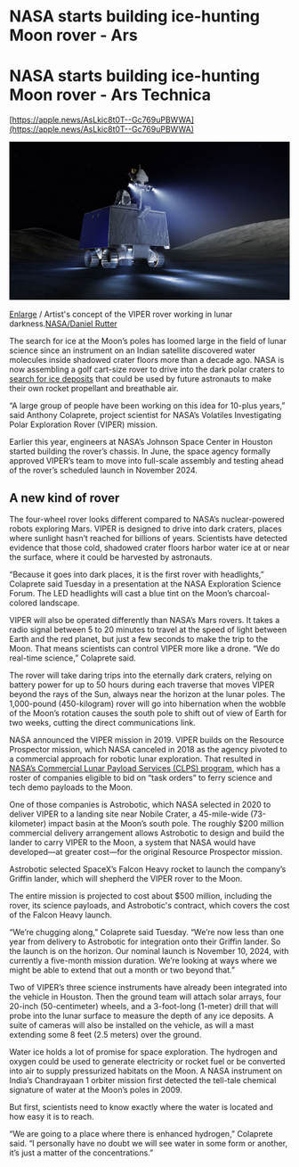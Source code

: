 # NASA starts building ice-hunting Moon rover - Ars

# NASA starts building ice-hunting Moon rover - Ars Technica

[https://apple.news/AsLkic8t0T--Gc769uPBWWA](https://apple.news/AsLkic8t0T--Gc769uPBWWA)

![viper_cdr_hero_08_lrg-800x450.jpeg](NASA%20starts%20building%20ice-hunting%20Moon%20rover%20-%20Ars%20.assets/viper_cdr_hero_08_lrg-800x450.jpeg)

[Enlarge](https://cdn.arstechnica.net/wp-content/uploads/2023/07/viper_cdr_hero_08_lrg-scaled.jpeg) / Artist's concept of the VIPER rover working in lunar darkness.[NASA/Daniel Rutter](https://www.nasa.gov/sites/default/files/thumbnails/image/viper_cdr_hero_08_lrg.jpeg)

The search for ice at the Moon’s poles has loomed large in the field of lunar science since an instrument on an Indian satellite discovered water molecules inside shadowed crater floors more than a decade ago. NASA is now assembling a golf cart-size rover to drive into the dark polar craters to [search for ice deposits](https://arstechnica.com/science/2020/10/water-found-in-new-locations-on-the-moon-may-be-trapped-in-glass/) that could be used by future astronauts to make their own rocket propellant and breathable air.

“A large group of people have been working on this idea for 10-plus years,” said Anthony Colaprete, project scientist for NASA’s Volatiles Investigating Polar Exploration Rover (VIPER) mission.

Earlier this year, engineers at NASA’s Johnson Space Center in Houston started building the rover’s chassis. In June, the space agency formally approved VIPER’s team to move into full-scale assembly and testing ahead of the rover’s scheduled launch in November 2024.

## A new kind of rover

The four-wheel rover looks different compared to NASA’s nuclear-powered robots exploring Mars. VIPER is designed to drive into dark craters, places where sunlight hasn’t reached for billions of years. Scientists have detected evidence that those cold, shadowed crater floors harbor water ice at or near the surface, where it could be harvested by astronauts.

“Because it goes into dark places, it is the first rover with headlights,” Colaprete said Tuesday in a presentation at the NASA Exploration Science Forum. The LED headlights will cast a blue tint on the Moon’s charcoal-colored landscape.

VIPER will also be operated differently than NASA’s Mars rovers. It takes a radio signal between 5 to 20 minutes to travel at the speed of light between Earth and the red planet, but just a few seconds to make the trip to the Moon. That means scientists can control VIPER more like a drone. “We do real-time science,” Colaprete said.

The rover will take daring trips into the eternally dark craters, relying on battery power for up to 50 hours during each traverse that moves VIPER beyond the rays of the Sun, always near the horizon at the lunar poles. The 1,000-pound (450-kilogram) rover will go into hibernation when the wobble of the Moon’s rotation causes the south pole to shift out of view of Earth for two weeks, cutting the direct communications link.

NASA announced the VIPER mission in 2019. VIPER builds on the Resource Prospector mission, which NASA canceled in 2018 as the agency pivoted to a commercial approach for robotic lunar exploration. That resulted in [NASA’s Commercial Lunar Payload Services (CLPS) program](https://arstechnica.com/science/2022/04/nasas-other-moon-program-is-about-to-take-center-stage/), which has a roster of companies eligible to bid on “task orders” to ferry science and tech demo payloads to the Moon.

One of those companies is Astrobotic, which NASA selected in 2020 to deliver VIPER to a landing site near Nobile Crater, a 45-mile-wide (73-kilometer) impact basin at the Moon’s south pole. The roughly $200 million commercial delivery arrangement allows Astrobotic to design and build the lander to carry VIPER to the Moon, a system that NASA would have developed—at greater cost—for the original Resource Prospector mission.

Astrobotic selected SpaceX’s Falcon Heavy rocket to launch the company’s Griffin lander, which will shepherd the VIPER rover to the Moon.

The entire mission is projected to cost about $500 million, including the rover, its science payloads, and Astrobotic's contract, which covers the cost of the Falcon Heavy launch.

“We’re chugging along,” Colaprete said Tuesday. “We’re now less than one year from delivery to Astrobotic for integration onto their Griffin lander. So the launch is on the horizon. Our nominal launch is November 10, 2024, with currently a five-month mission duration. We’re looking at ways where we might be able to extend that out a month or two beyond that.”

Two of VIPER’s three science instruments have already been integrated into the vehicle in Houston. Then the ground team will attach solar arrays, four 20-inch (50-centimeter) wheels, and a 3-foot-long (1-meter) drill that will probe into the lunar surface to measure the depth of any ice deposits. A suite of cameras will also be installed on the vehicle, as will a mast extending some 8 feet (2.5 meters) over the ground.

Water ice holds a lot of promise for space exploration. The hydrogen and oxygen could be used to generate electricity or rocket fuel or be converted into air to supply pressurized habitats on the Moon. A NASA instrument on India’s Chandrayaan 1 orbiter mission first detected the tell-tale chemical signature of water at the Moon’s poles in 2009.

But first, scientists need to know exactly where the water is located and how easy it is to reach.

“We are going to a place where there is enhanced hydrogen,” Colaprete said. “I personally have no doubt we will see water in some form or another, it’s just a matter of the concentrations.”


